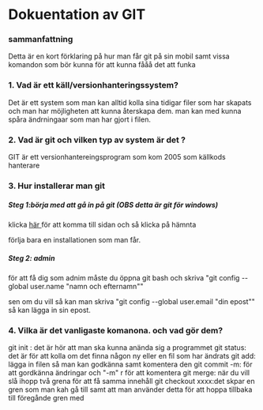 # Dokuentation av GIT

### sammanfattning 
Detta är en kort förklaring på hur man får git på sin mobil samt vissa komandon som bör kunna för att kunna fååå det att funka


### 1. Vad är ett käll/versionhanteringssystem?
Det är ett system som man kan alltid kolla sina tidigar filer som har skapats och man har möjligheten att kunna återskapa dem. man kan med kunna spåra ändrningaar som man har gjort i filen.

### 2. Vad är git och vilken typ av system är det ?
GIT är ett versionhantereingsprogram som kom 2005 som källkods hanterare


### 3. Hur installerar man git 

##### Steg 1:börja med att gå in på git (OBS detta är git  för windows)
klicka [ här ](https://git-for-windows.github.io/) för att komma till sidan och så klicka på hämnta 

förlja bara en installationen som man får.

##### Steg 2: admin
för att få dig som adnim måste du öppna git bash och skriva "git config --global user.name "namn och efternamn"" 

sen om du vill så kan man skriva "git config --global user.email "din epost"" så kan lägga in sin epost.

### 4. Vilka är det vanligaste komanona. och vad gör dem?
git init : det är hör att man ska kunna anända sig a programmet 
git status: det är för att kolla om det finna någon ny eller en fil som har ändrats 
git add: lägga in filen så man kan godkänna samt komentera den 
git commit -m: för att gordkänna ändringar och "-m" r för att komentera 
git merge: när du vill slå ihopp två grena för att få samma innehåll
git checkout xxxx:det skpar en gren som man kah gå till samt att man använder detta för att hoppa tillbaka till föregånde gren med 